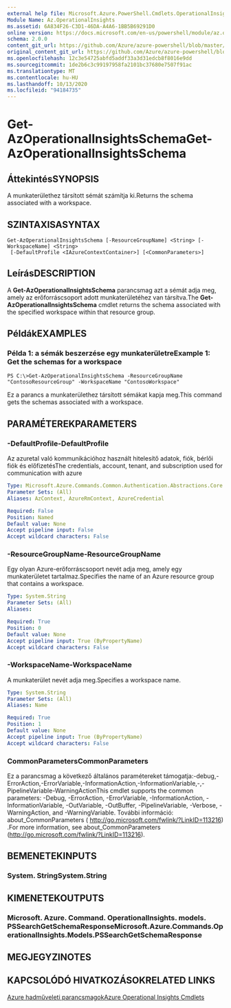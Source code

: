 ```yaml
---
external help file: Microsoft.Azure.PowerShell.Cmdlets.OperationalInsights.dll-Help.xml
Module Name: Az.OperationalInsights
ms.assetid: 6A834F26-C3D1-46DA-A4A6-1BB5B69291D0
online version: https://docs.microsoft.com/en-us/powershell/module/az.operationalinsights/get-azoperationalinsightsschema
schema: 2.0.0
content_git_url: https://github.com/Azure/azure-powershell/blob/master/src/OperationalInsights/OperationalInsights/help/Get-AzOperationalInsightsSchema.md
original_content_git_url: https://github.com/Azure/azure-powershell/blob/master/src/OperationalInsights/OperationalInsights/help/Get-AzOperationalInsightsSchema.md
ms.openlocfilehash: 12c3e54725abfd5addf33a3d31edcb8f8016e9dd
ms.sourcegitcommit: 1de2b6c3c99197958fa2101bc37680e7507f91ac
ms.translationtype: MT
ms.contentlocale: hu-HU
ms.lasthandoff: 10/13/2020
ms.locfileid: "94184735"
---
```

# <span data-ttu-id="c2963-101">Get-AzOperationalInsightsSchema</span><span class="sxs-lookup"><span data-stu-id="c2963-101">Get-AzOperationalInsightsSchema</span></span>

## <span data-ttu-id="c2963-102">Áttekintés</span><span class="sxs-lookup"><span data-stu-id="c2963-102">SYNOPSIS</span></span>
<span data-ttu-id="c2963-103">A munkaterülethez társított sémát számítja ki.</span><span class="sxs-lookup"><span data-stu-id="c2963-103">Returns the schema associated with a workspace.</span></span>

## <span data-ttu-id="c2963-104">SZINTAXISA</span><span class="sxs-lookup"><span data-stu-id="c2963-104">SYNTAX</span></span>

```
Get-AzOperationalInsightsSchema [-ResourceGroupName] <String> [-WorkspaceName] <String>
 [-DefaultProfile <IAzureContextContainer>] [<CommonParameters>]
```

## <span data-ttu-id="c2963-105">Leírás</span><span class="sxs-lookup"><span data-stu-id="c2963-105">DESCRIPTION</span></span>
<span data-ttu-id="c2963-106">A **Get-AzOperationalInsightsSchema** parancsmag azt a sémát adja meg, amely az erőforráscsoport adott munkaterületéhez van társítva.</span><span class="sxs-lookup"><span data-stu-id="c2963-106">The **Get-AzOperationalInsightsSchema** cmdlet returns the schema associated with the specified workspace within that resource group.</span></span>

## <span data-ttu-id="c2963-107">Példák</span><span class="sxs-lookup"><span data-stu-id="c2963-107">EXAMPLES</span></span>

### <span data-ttu-id="c2963-108">Példa 1: a sémák beszerzése egy munkaterületre</span><span class="sxs-lookup"><span data-stu-id="c2963-108">Example 1: Get the schemas for a workspace</span></span>
```
PS C:\>Get-AzOperationalInsightsSchema -ResourceGroupName "ContosoResourceGroup" -WorkspaceName "ContosoWorkspace"
```

<span data-ttu-id="c2963-109">Ez a parancs a munkaterülethez társított sémákat kapja meg.</span><span class="sxs-lookup"><span data-stu-id="c2963-109">This command gets the schemas associated with a workspace.</span></span>

## <span data-ttu-id="c2963-110">PARAMÉTEREK</span><span class="sxs-lookup"><span data-stu-id="c2963-110">PARAMETERS</span></span>

### <span data-ttu-id="c2963-111">-DefaultProfile</span><span class="sxs-lookup"><span data-stu-id="c2963-111">-DefaultProfile</span></span>
<span data-ttu-id="c2963-112">Az azuretal való kommunikációhoz használt hitelesítő adatok, fiók, bérlői fiók és előfizetés</span><span class="sxs-lookup"><span data-stu-id="c2963-112">The credentials, account, tenant, and subscription used for communication with azure</span></span>

```yaml
Type: Microsoft.Azure.Commands.Common.Authentication.Abstractions.Core.IAzureContextContainer
Parameter Sets: (All)
Aliases: AzContext, AzureRmContext, AzureCredential

Required: False
Position: Named
Default value: None
Accept pipeline input: False
Accept wildcard characters: False
```

### <span data-ttu-id="c2963-113">-ResourceGroupName</span><span class="sxs-lookup"><span data-stu-id="c2963-113">-ResourceGroupName</span></span>
<span data-ttu-id="c2963-114">Egy olyan Azure-erőforráscsoport nevét adja meg, amely egy munkaterületet tartalmaz.</span><span class="sxs-lookup"><span data-stu-id="c2963-114">Specifies the name of an Azure resource group that contains a workspace.</span></span>

```yaml
Type: System.String
Parameter Sets: (All)
Aliases:

Required: True
Position: 0
Default value: None
Accept pipeline input: True (ByPropertyName)
Accept wildcard characters: False
```

### <span data-ttu-id="c2963-115">-WorkspaceName</span><span class="sxs-lookup"><span data-stu-id="c2963-115">-WorkspaceName</span></span>
<span data-ttu-id="c2963-116">A munkaterület nevét adja meg.</span><span class="sxs-lookup"><span data-stu-id="c2963-116">Specifies a workspace name.</span></span>

```yaml
Type: System.String
Parameter Sets: (All)
Aliases: Name

Required: True
Position: 1
Default value: None
Accept pipeline input: True (ByPropertyName)
Accept wildcard characters: False
```

### <span data-ttu-id="c2963-117">CommonParameters</span><span class="sxs-lookup"><span data-stu-id="c2963-117">CommonParameters</span></span>
<span data-ttu-id="c2963-118">Ez a parancsmag a következő általános paramétereket támogatja:-debug,-ErrorAction,-ErrorVariable,-InformationAction,-InformationVariable,-,-PipelineVariable-WarningAction</span><span class="sxs-lookup"><span data-stu-id="c2963-118">This cmdlet supports the common parameters: -Debug, -ErrorAction, -ErrorVariable, -InformationAction, -InformationVariable, -OutVariable, -OutBuffer, -PipelineVariable, -Verbose, -WarningAction, and -WarningVariable.</span></span> <span data-ttu-id="c2963-119">További információ: about_CommonParameters ( http://go.microsoft.com/fwlink/?LinkID=113216) .</span><span class="sxs-lookup"><span data-stu-id="c2963-119">For more information, see about_CommonParameters (http://go.microsoft.com/fwlink/?LinkID=113216).</span></span>

## <span data-ttu-id="c2963-120">BEMENETEK</span><span class="sxs-lookup"><span data-stu-id="c2963-120">INPUTS</span></span>

### <span data-ttu-id="c2963-121">System. String</span><span class="sxs-lookup"><span data-stu-id="c2963-121">System.String</span></span>

## <span data-ttu-id="c2963-122">KIMENETEK</span><span class="sxs-lookup"><span data-stu-id="c2963-122">OUTPUTS</span></span>

### <span data-ttu-id="c2963-123">Microsoft. Azure. Command. OperationalInsights. models. PSSearchGetSchemaResponse</span><span class="sxs-lookup"><span data-stu-id="c2963-123">Microsoft.Azure.Commands.OperationalInsights.Models.PSSearchGetSchemaResponse</span></span>

## <span data-ttu-id="c2963-124">MEGJEGYZI</span><span class="sxs-lookup"><span data-stu-id="c2963-124">NOTES</span></span>

## <span data-ttu-id="c2963-125">KAPCSOLÓDÓ HIVATKOZÁSOK</span><span class="sxs-lookup"><span data-stu-id="c2963-125">RELATED LINKS</span></span>

[<span data-ttu-id="c2963-126">Azure hadműveleti parancsmagok</span><span class="sxs-lookup"><span data-stu-id="c2963-126">Azure Operational Insights Cmdlets</span></span>](./Az.OperationalInsights.md)


